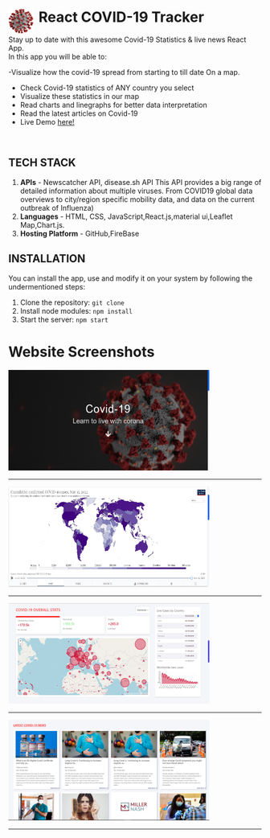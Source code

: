 # React COVID-19 Tracker <img align="left" alt="Covid" width="50px" src="https://github.com/ayushsrivastav0811/Covid-19-Tracker/blob/master/public/COVIDIcon.png" style="padding-right:10px; fill:black;" />
Stay up to date with this awesome Covid-19 Statistics & live news React App.  
In this app you will be able to:

-Visualize how the covid-19 spread from starting to till date On a map.
- Check Covid-19 statistics of ANY country you select
- Visualize these statistics in our map
- Read charts and linegraphs for better data interpretation
- Read the latest articles on Covid-19
- Live Demo [here!](https://covid-19-tracker-444f0.web.app/)
<br />

## TECH STACK 
1. **APIs** - Newscatcher API, disease.sh API This API provides a big range of detailed information about multiple viruses. From COVID19 global data overviews to city/region specific mobility data, and data on the current outbreak of Influenza)
2. **Languages** - HTML, CSS, JavaScript,React.js,material ui,Leaflet Map,Chart.js.
3. **Hosting Platform** - GitHub,FireBase

## INSTALLATION 
You can install the app, use and modify it on your system by following the undermentioned steps: 
1. Clone the repository: ```git clone ```
2. Install node modules: ```npm install```
3. Start the server: ```npm start```

# Website Screenshots


<img src="https://github.com/ayushsrivastav0811/Covid-19-Tracker/blob/master/public/sc1.png" width="400px" height="200px">
<hr>


<img src="https://github.com/ayushsrivastav0811/Covid-19-Tracker/blob/master/public/sc2.png" width="400px" height="200px">
<hr>
<img src="https://github.com/ayushsrivastav0811/Covid-19-Tracker/blob/master/public/sc3.png" width="400px" height="200px">
<hr>
<img src="https://github.com/ayushsrivastav0811/Covid-19-Tracker/blob/master/public/sc4.png" width="400px" height="200px">
<hr>

